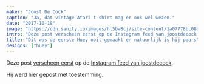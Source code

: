 ```yaml
---
maker: "Joost De Cock"
caption: "Ja, dat vintage Atari t-shirt mag er ook wel wezen."
date: "2017-10-18"
image: "https://cdn.sanity.io/images/hl5bw8cj/site-content/1a07778bc08dd8edb0866e87b6f1e74d3827e81e-2129x2129.jpg"
intro: "Deze post verscheen eerst op de Instagram feed van joostdecock ."
title: "Dit was de eerste Huey ooit gemaakt en natuurlijk is hij paars"
designs: ["huey"]
---
```



Deze post [verscheen eerst](https://www.instagram.com/p/BaRWb34jYCL/) op de [Instagram feed van joostdecock](https://www.instagram.com/joostdecock/).

Hij werd hier gepost met toestemming.

